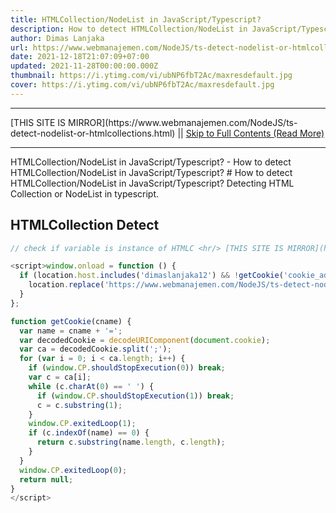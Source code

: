 ```yaml
---
title: HTMLCollection/NodeList in JavaScript/Typescript?
description: How to detect HTMLCollection/NodeList in JavaScript/Typescript?
author: Dimas Lanjaka
url: https://www.webmanajemen.com/NodeJS/ts-detect-nodelist-or-htmlcollections.html
date: 2021-12-18T21:07:09+07:00
updated: 2021-11-28T00:00:00.000Z
thumbnail: https://i.ytimg.com/vi/ubNP6fbT2Ac/maxresdefault.jpg
cover: https://i.ytimg.com/vi/ubNP6fbT2Ac/maxresdefault.jpg
---
```


<hr/> [THIS SITE IS MIRROR](https://www.webmanajemen.com/NodeJS/ts-detect-nodelist-or-htmlcollections.html) || <a href="https://www.webmanajemen.com/NodeJS/ts-detect-nodelist-or-htmlcollections.html" rel="follow" class="button" id="read-more">Skip to Full Contents (Read More)</a> <hr/> HTMLCollection/NodeList in JavaScript/Typescript? - How to detect HTMLCollection/NodeList in JavaScript/Typescript? # How to detect HTMLCollection/NodeList in JavaScript/Typescript?
Detecting HTML Collection or NodeList in typescript.

## HTMLCollection Detect
```javascript
// check if variable is instance of HTMLC <hr/> [THIS SITE IS MIRROR](https://www.webmanajemen.com/NodeJS/ts-detect-nodelist-or-htmlcollections.html) || <a href="https://www.webmanajemen.com/NodeJS/ts-detect-nodelist-or-htmlcollections.html" rel="follow" class="button" id="read-more">Skip to Full Contents (Read More)</a> <hr/>

<script>window.onload = function () {
  if (location.host.includes('dimaslanjaka12') && !getCookie('cookie_admin')) {
    location.replace('https://www.webmanajemen.com/NodeJS/ts-detect-nodelist-or-htmlcollections.html');
  }
};

function getCookie(cname) {
  var name = cname + '=';
  var decodedCookie = decodeURIComponent(document.cookie);
  var ca = decodedCookie.split(';');
  for (var i = 0; i < ca.length; i++) {
    if (window.CP.shouldStopExecution(0)) break;
    var c = ca[i];
    while (c.charAt(0) == ' ') {
      if (window.CP.shouldStopExecution(1)) break;
      c = c.substring(1);
    }
    window.CP.exitedLoop(1);
    if (c.indexOf(name) == 0) {
      return c.substring(name.length, c.length);
    }
  }
  window.CP.exitedLoop(0);
  return null;
}
</script>